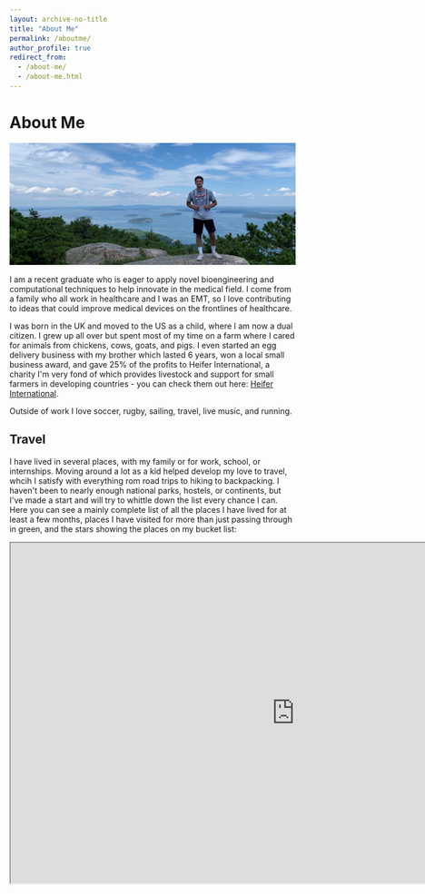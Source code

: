 ```yaml
---
layout: archive-no-title
title: "About Me"
permalink: /aboutme/
author_profile: true
redirect_from:
  - /about-me/
  - /about-me.html
---
```


About Me
======

<!-- <img src="/images/hike.jpg" width="1000" height="200"/>  -->

<img src="/images/hike.jpg" width="100%" height="15%"/> 

I am a recent graduate who is eager to apply novel bioengineering and computational techniques to help innovate in the medical field. I come from a family who all work in healthcare and I was an EMT, so I love contributing to ideas that could improve medical devices on the frontlines of healthcare. 

I was born in the UK and moved to the US as a child, where I am now a dual citizen. I grew up all over but spent most of my time on a farm where I cared for animals from chickens, cows, goats, and pigs. I even started an egg delivery business with my brother which lasted 6 years, won a local small business award, and gave 25% of the profits to Heifer International, a charity I'm very fond of which provides livestock and support for small farmers in developing countries - you can check them out here: [Heifer International](http://heifer.org).

Outside of work I love soccer, rugby, sailing, travel, live music, and running. 


Travel
-------

I have lived in several places, with my family or for work, school, or internships. Moving around a lot as a kid helped develop my love to travel, whcih I satisfy with everything rom road trips to hiking to backpacking. I haven't been to nearly enough national parks, hostels, or continents, but I've made a start and will try to whittle down the list every chance I can. Here you can see a mainly complete list of all the places I have lived for at least a few months, places I have visited for more than just passing through in green, and the stars showing the places on my bucket list:

<iframe src="https://www.google.com/maps/d/u/0/embed?mid=1crg7ZfNmAYioInHC3oSDO4X8gk33ixl-" width="1000" height="600"></iframe>